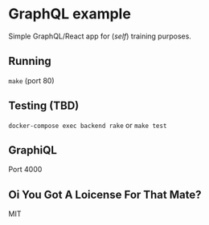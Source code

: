 GraphQL example
====

Simple GraphQL/React app for (_self_) training purposes.

Running
----

```make``` (port 80)

Testing (TBD)
----
```docker-compose exec backend rake``` or ```make test```

GraphiQL
----
Port 4000

Oi You Got A Loicense For That Mate?
----
MIT
